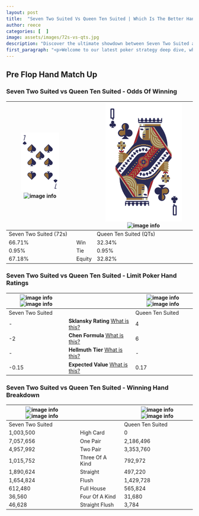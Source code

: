 ```yaml
---
layout: post
title:  "Seven Two Suited Vs Queen Ten Suited | Which Is The Better Hand In Poker? A Complete Guide"
author: reece
categories: [  ]
image: assets/images/72s-vs-qts.jpg
description: "Discover the ultimate showdown between Seven Two Suited and Queen Ten Suited in poker! Uncover the odds, strategies, and scenarios where one hand triumphs over the other. Get ready to up your poker game with this thrilling analysis."
first_paragraph: "<p>Welcome to our latest poker strategy deep dive, where we're pitting two distinct hands against each other in a high-stakes showdown: Seven Two Suited vs Queen Ten Suited.</p><p>In the dynamic world of poker, every decision counts, and knowing which hand holds the upper hand is key to your success at the table.</p><p>In this article, we'll dissect these two hands, explore the scenarios where one dominates the other, and equip you with the knowledge to make strategic choices that can tip the odds in your favor.</p><p>Get ready to unravel the intriguing dynamics of these poker hands and elevate your game to new heights.</p>"
---
```




[comment]: # (sp0)

## Pre Flop Hand Match Up

<div class="table hand-ratings" markdown="1"> 



### Seven Two Suited vs Queen Ten Suited - Odds Of Winning


    
| ![image info](assets/images/hand1/7.png) ![image info](assets/images/hand1/2s.png) |  | ![image info](assets/images/hand2/Q.png) ![image info](assets/images/hand2/ts.png) |
| -------- | -------- | -------- |
| Seven Two Suited (72s) |  | Queen Ten Suited (QTs) |
| 66.71% | Win | 32.34% |
| 0.95% | Tie | 0.95% |
| 67.18% | Equity | 32.82% |




[comment]: # (sp1)



### Seven Two Suited vs Queen Ten Suited - Limit Poker Hand Ratings


    
| ![image info](https://www.riverpairs.com/assets/images/hand1/7.png) ![image info](https://www.riverpairs.com/assets/images/hand1/2s.png) |  | ![image info](https://www.riverpairs.com/assets/images/hand2/Q.png) ![image info](https://www.riverpairs.com/assets/images/hand2/ts.png) |
| -------- | -------- | -------- |
| Seven Two Suited |  | Queen Ten Suited |
| - | **Sklansky Rating** [What is this?](/sklansky-rating-explained) | 4 |
| -2 | **Chen Formula** [What is this?](/chen-formula-explained) | 6 |
| - | **Hellmuth Tier** [What is this?](/Hellmuth-tier-explained) | - |
| -0.15 | **Expected Value** [What is this?](/expected-value-explained) | 0.17 |




[comment]: # (sp2)



### Seven Two Suited vs Queen Ten Suited - Winning Hand Breakdown


    
| ![image info](https://www.riverpairs.com/assets/images/hand1/7.png) ![image info](https://www.riverpairs.com/assets/images/hand1/2s.png) |  | ![image info](https://www.riverpairs.com/assets/images/hand2/Q.png) ![image info](https://www.riverpairs.com/assets/images/hand2/ts.png) |
| -------- | -------- | -------- |
| Seven Two Suited |  | Queen Ten Suited |
| 1,003,500 | High Card | 0 |
| 7,057,656 | One Pair | 2,186,496 |
| 4,957,992 | Two Pair | 3,353,760 |
| 1,015,752 | Three Of A Kind | 792,972 |
| 1,890,624 | Straight | 497,220 |
| 1,654,824 | Flush | 1,429,728 |
| 612,480 | Full House | 565,824 |
| 36,560 | Four Of A Kind | 31,680 |
| 46,628 | Straight Flush | 3,784 |




[comment]: # (sp3)



</div>

[comment]: # (sp4)



[comment]: # (sp5)

